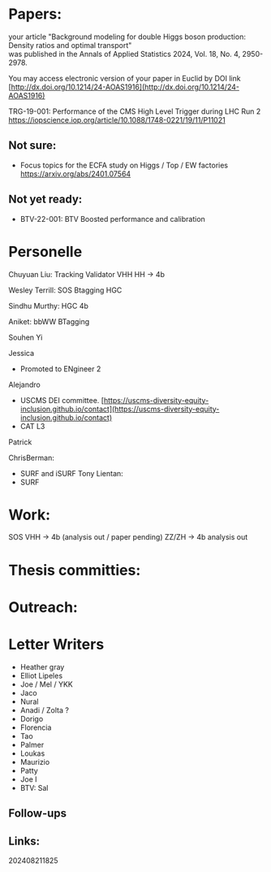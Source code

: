 

# Papers:

your article "Background modeling for double Higgs boson production: Density ratios and optimal transport"  
was published in the Annals of Applied Statistics 2024, Vol. 18, No. 4, 2950-2978.

You may access electronic version of your paper in Euclid by DOI link  
[http://dx.doi.org/10.1214/24-AOAS1916](http://dx.doi.org/10.1214/24-AOAS1916)


TRG-19-001: Performance of the CMS High Level Trigger during LHC Run 2
https://iopscience.iop.org/article/10.1088/1748-0221/19/11/P11021

## Not sure:
- Focus topics for the ECFA study on Higgs / Top / EW factories https://arxiv.org/abs/2401.07564

## Not yet ready:
- BTV-22-001: BTV Boosted performance and calibration



# Personelle

Chuyuan Liu: Tracking Validator
		    VHH
			HH -> 4b


Wesley Terrill:  SOS
       		 Btagging
			 HGC

Sindhu Murthy:   HGC
       		  4b


Aniket: bbWW
		BTagging

Souhen Yi


Jessica
- Promoted to ENgineer 2

Alejandro 
- USCMS DEI committee.  [https://uscms-diversity-equity-inclusion.github.io/contact](https://uscms-diversity-equity-inclusion.github.io/contact)
- CAT L3

Patrick

ChrisBerman: 
- SURF and iSURF
Tony Lientan: 
- SURF

# Work:

SOS 
VHH -> 4b (analysis out / paper pending)
ZZ/ZH -> 4b analysis out


# Thesis committies:
  


# Outreach:

  
# Letter Writers
- Heather gray
- Elliot Lipeles 
- Joe / Mel / YKK
- Jaco 
- Nural 
- Anadi / Zolta ? 
- Dorigo 
- Florencia 
- Tao
- Palmer
- Loukas
- Maurizio 
- Patty
- Joe I
- BTV: Sal 
  
## Follow-ups


## Links: 



202408211825




